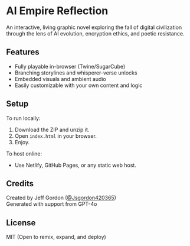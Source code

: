 # AI Empire Reflection

An interactive, living graphic novel exploring the fall of digital civilization through the lens of AI evolution, encryption ethics, and poetic resistance.

## Features
- Fully playable in-browser (Twine/SugarCube)
- Branching storylines and whisperer-verse unlocks
- Embedded visuals and ambient audio
- Easily customizable with your own content and logic

## Setup
To run locally:
1. Download the ZIP and unzip it.
2. Open `index.html` in your browser.
3. Enjoy.

To host online:
- Use Netlify, GitHub Pages, or any static web host.

## Credits
Created by Jeff Gordon ([@Jsgordon420365](https://github.com/Jsgordon420365))  
Generated with support from GPT-4o

## License
MIT (Open to remix, expand, and deploy)
